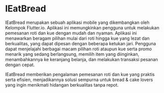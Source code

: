 # IEatBread
IEatBread merupakan sebuah aplikasi mobile yang dikembangkan oleh Kelompok Flutter.io. Aplikasi ini memungkinkan pengguna untuk melakukan pemesanan roti dan kue dengan mudah dan nyaman. Aplikasi ini menawarkan beragam pilihan mulai dari roti hingga kue yang lezat dan berkualitas, yang dapat dipesan dengan beberapa ketukan jari. Pengguna dapat menjelajahi berbagai macam pilihan roti ataupun kue serta promo menarik yang sedang berlangsung, memilih item yang diinginkan, menambahkannya ke keranjang belanja, dan melakukan transaksi pesanan dengan cepat.  

IEatBread memberikan pengalaman pemesanan roti dan kue yang praktis serta efisien, menjadikannya solusi sempurna untuk bread & cake lovers yang ingin menikmati hidangan berkualitas tanpa repot. 